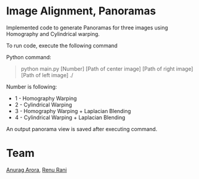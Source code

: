 # Image Alignment, Panoramas

Implemented code to generate Panoramas for three images using Homography and Cylindrical warping.


To run code, execute the following command

Python command:

> python main.py [Number] [Path of center image] [Path of right image] [Path of left image] ./

Number is following:

* 1 - Homography Warping 
* 2 - Cylindrical Warping
* 3 - Homography Warping + Laplacian Blending
* 4 - Cylindrical Warping + Laplacian Blending

An output panorama view is saved after executing command.

# Team
[Anurag Arora](https://github.com/geekyspartan),
[Renu Rani](https://github.com/techiepanda)

